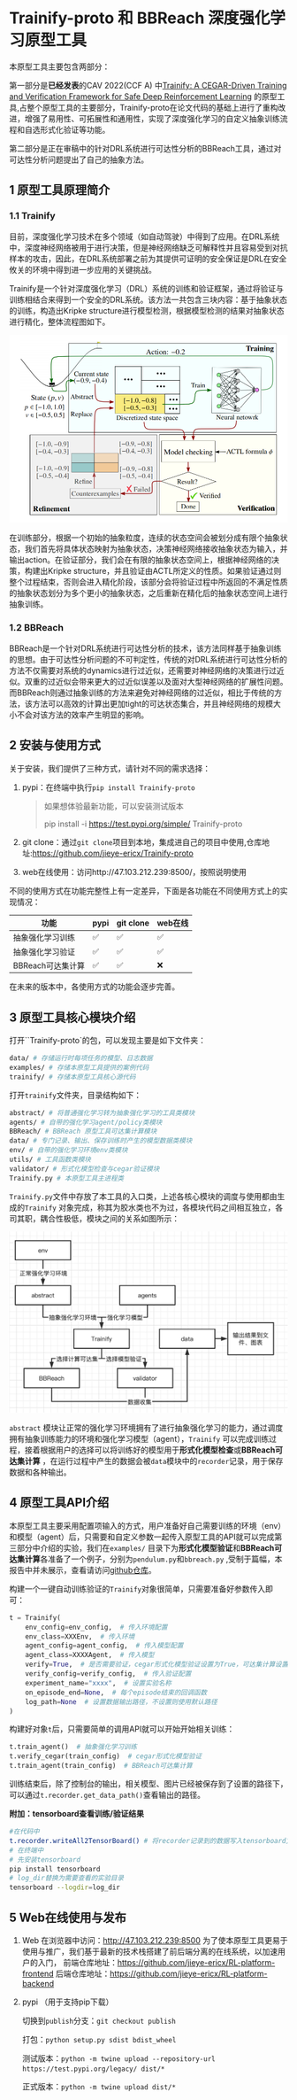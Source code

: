 # Trainify-proto 和 BBReach 深度强化学习原型工具

本原型工具主要包含两部分：

第一部分是**已经发表**的CAV 2022(CCF A)
中[Trainify: A CEGAR-Driven Training and Verification Framework for Safe Deep Reinforcement Learning](https://faculty.ecnu.edu.cn/_upload/article/files/39/62/197880be44aba90d9d44ac6de8bb/b7ef9fd1-51e0-4284-8af0-5d7a2f9f1869.pdf)
的原型工具,占整个原型工具的主要部分，Trainify-proto在论文代码的基础上进行了重构改进，增强了易用性、可拓展性和通用性，实现了深度强化学习的自定义抽象训练流程和自选形式化验证等功能。

第二部分是正在审稿中的针对DRL系统进行可达性分析的BBReach工具，通过对可达性分析问题提出了自己的抽象方法。

## 1 原型工具原理简介

### 1.1 Trainify

目前，深度强化学习技术在多个领域（如自动驾驶）中得到了应用。在DRL系统中，深度神经网络被用于进行决策，但是神经网络缺乏可解释性并且容易受到对抗样本的攻击，因此，在DRL系统部署之前为其提供可证明的安全保证是DRL在安全攸关的环境中得到进一步应用的关键挑战。

Trainify是一个针对深度强化学习（DRL）系统的训练和验证框架，通过将验证与训练相结合来得到一个安全的DRL系统。该方法一共包含三块内容：基于抽象状态的训练，构造出Kripke
structure进行模型检测，根据模型检测的结果对抽象状态进行精化，整体流程图如下。

![image-20221029122415113](./README.assets/image-20221029122415113.png)

在训练部分，根据一个初始的抽象粒度，连续的状态空间会被划分成有限个抽象状态，我们首先将具体状态映射为抽象状态，决策神经网络接收抽象状态为输入，并输出action。在验证部分，我们会在有限的抽象状态空间上，根据神经网络的决策，构建出Kripke
structure，并且验证由ACTL所定义的性质。如果验证通过则整个过程结束，否则会进入精化阶段，该部分会将验证过程中所返回的不满足性质的抽象状态划分为多个更小的抽象状态，之后重新在精化后的抽象状态空间上进行抽象训练。

### 1.2 BBReach

BBReach是一个针对DRL系统进行可达性分析的技术，该方法同样基于抽象训练的思想。由于可达性分析问题的不可判定性，传统的对DRL系统进行可达性分析的方法不仅需要对系统的dynamics进行过近似，还需要对神经网络的决策进行过近似。双重的过近似会带来更大的过近似误差以及面对大型神经网络的扩展性问题。而BBReach则通过抽象训练的方法来避免对神经网络的过近似，相比于传统的方法，该方法可以高效的计算出更加tight的可达状态集合，并且神经网络的规模大小不会对该方法的效率产生明显的影响。

## 2 安装与使用方式

关于安装，我们提供了三种方式，请针对不同的需求选择：

1. pypi：在终端中执行`pip install Trainify-proto`

   > 如果想体验最新功能，可以安装测试版本
   >
   > pip install -i https://test.pypi.org/simple/ Trainify-proto

2. git clone：通过`git clone`项目到本地，集成进自己的项目中使用,仓库地址:https://github.com/jieye-ericx/Trainify-proto

3. web在线使用：访问http://47.103.212.239:8500/，按照说明使用

不同的使用方式在功能完整性上有一定差异，下面是各功能在不同使用方式上的实现情况：

| 功能              | pypi | git clone | web在线 |
| ----------------- | ---- | --------- | ------- |
| 抽象强化学习训练  | ✅    | ✅         | ✅       |
| 抽象强化学习验证  | ✅    | ✅         | ✅       |
| BBReach可达集计算 | ✅    | ✅         | ❌       |

在未来的版本中，各使用方式的功能会逐步完善。

## 3 原型工具核心模块介绍

打开``Trainify-proto`的包，可以发现主要是如下文件夹：

```bash
data/ # 存储运行时每项任务的模型、日志数据
examples/ # 存储本原型工具提供的案例代码
trainify/ # 存储本原型工具核心源代码
```

打开`trainify`文件夹，目录结构如下：

```bash
abstract/ # 将普通强化学习转为抽象强化学习的工具类模块
agents/ # 自带的强化学习agent/policy类模块
BBReach/ # BBReach 原型工具可达集计算模块
data/ # 专门记录、输出、保存训练时产生的模型数据类模块
env/ # 自带的强化学习环境env类模块
utils/ # 工具函数类模块
validator/ # 形式化模型检查与cegar验证模块
Trainify.py # 本原型工具主进程类
```

`Trainify.py`文件中存放了本工具的入口类，上述各核心模块的调度与使用都由生成的`Trainify`
对象完成，称其为胶水类也不为过，各模块代码之间相互独立，各司其职，耦合性极低，模块之间的关系如图所示：

![image-20221028214504139](./README.assets/image-20221028214504139.png)

`abstract`
模块让正常的强化学习环境拥有了进行抽象强化学习的能力，通过调度拥有抽象训练能力的环境和强化学习模型（agent），`Trainify`
可以完成训练过程，接着根据用户的选择可以将训练好的模型用于**形式化模型检查**或**BBReach可达集计算**
，在运行过程中产生的数据会被`data`模块中的`recorder`记录，用于保存数据和各种输出。

## 4 原型工具API介绍

本原型工具主要采用配置项输入的方式，用户准备好自己需要训练的环境（env）和模型（agent）后，只需要和自定义参数一起传入原型工具的API就可以完成第三部分中介绍的实验，我们在`examples/`
目录下为**形式化模型验证**和**BBReach可达集计算**各准备了一个例子，分别为`pendulum.py`和`bbreach.py`
,受制于篇幅，本报告中并未展示，查看请访问[github仓库](https://github.com/jieye-ericx/Trainify-proto)。

构建一个一键自动训练验证的`Trainify`对象很简单，只需要准备好参数传入即可：

```py
t = Trainify(
    env_config=env_config,  # 传入环境配置
    env_class=XXXEnv,  # 传入环境
    agent_config=agent_config,  # 传入模型配置
    agent_class=XXXXAgent,  # 传入模型
    verify=True,  # 是否需要验证，cegar形式化模型验证设置为True，可达集计算设置为False
    verify_config=verify_config,  # 传入验证配置
    experiment_name="xxxx",  # 设置实验名称
    on_episode_end=None,  # 每个episode结束的回调函数
    log_path=None  # 设置数据输出路径，不设置则使用默认路径
)
```

构建好对象`t`后，只需要简单的调用API就可以开始开始相关训练：

```python
t.train_agent()  # 抽象强化学习训练
t.verify_cegar(train_config)  # cegar形式化模型验证
t.train_agent(train_config)  # BBReach可达集计算
```

训练结束后，除了控制台的输出，相关模型、图片已经被保存到了设置的路径下，可以通过`t.recorder.get_data_path()`查看输出的路径。

**附加：tensorboard查看训练/验证结果**

```bash
#在代码中
t.recorder.writeAll2TensorBoard() # 将recorder记录到的数据写入tensorboard文件
# 在终端中
# 先安装tensorboard
pip install tensorboard
# log_dir替换为需要查看的实验目录
tensorboard --logdir=log_dir
```

## 5 Web在线使用与发布

1. Web
   在浏览器中访问：http://47.103.212.239:8500
   为了使本原型工具更易于使用与推广，我们基于最新的技术栈搭建了前后端分离的在线系统，以加速用户的入门，
   前端仓库地址：https://github.com/jieye-ericx/RL-platform-frontend
   后端仓库地址：https://github.com/jieye-ericx/RL-platform-backend
   

2. pypi （用于支持pip下载）

   切换到`publish`分支：`git checkout publish`

   打包：`python setup.py sdist bdist_wheel`

   测试版本：`python -m twine upload --repository-url https://test.pypi.org/legacy/ dist/*`

   正式版本：`python -m twine upload dist/*`
